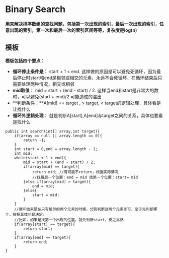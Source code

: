 # Binary Search

**用来解决排序数组的查找问题，包括第一次出现的索引，最后一次出现的索引，任意出现的索引，第一次和最后一次的索引区间等等，复杂度是log(n)**

## 模板

**模板包括四个要点：**

- **循环停止条件是：** start + 1 < end. 这样做的原因是可以避免死循环，因为最后停止时start和end是相邻或相交的元素，永远不会死循环，在循环结束后只需要处理两种情况，相交或相邻
- **mid取值：** mid = start + (end - start) / 2. 这样当end和start是非常大的数时，可以避免(start + end)/2 可能造成的溢出
- **判断条件：**A[mid] == target , > target, < target的逻辑处理，具体看是让找什么
- **循环外逻辑处理：** 就是判断A[start],A[end]与target之间的关系，具体也要看是找什么

```
public int search(int[] array,int target){
    if(array == null || array.length == 0){
        return -1;
    }
    int start = 0,end = array.length - 1;
    int mid;
    while(start + 1 < end){
        mid = start + (end - start) / 2;
        if(array[mid] == target){
            return mid; //有可能不return，根据实际情况
            //找最后一个位置：end = mid 找第一个位置：start= mid
        }else if(array[mid] > target){
            end = mid;
        }else{
            start = mid;
        }
    }
    //循环结束是在只有相邻的两个元素的时候，分别判断这两个元素即可，至于先判断哪个，根据具体问题决定。
    //比如，如果是找第一个出现的位置，就先判断start，反之亦然
    if(array[start] == target){
        return start;
    }
    if(array[end] == target){
        return end;
    }
}

```